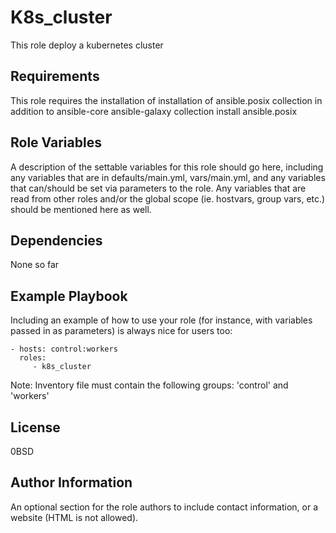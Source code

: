 K8s_cluster
=========

This role deploy a kubernetes cluster

Requirements
------------

This role requires the installation of installation of ansible.posix collection in addition to ansible-core
ansible-galaxy collection install ansible.posix

Role Variables
--------------

A description of the settable variables for this role should go here, including any variables that are in defaults/main.yml, vars/main.yml, and any variables that can/should be set via parameters to the role. Any variables that are read from other roles and/or the global scope (ie. hostvars, group vars, etc.) should be mentioned here as well.

Dependencies
------------

None so far

Example Playbook
----------------

Including an example of how to use your role (for instance, with variables passed in as parameters) is always nice for users too:

    - hosts: control:workers
      roles:
         - k8s_cluster

Note: Inventory file must contain the following groups: 'control' and 'workers'

License
-------

0BSD

Author Information
------------------

An optional section for the role authors to include contact information, or a website (HTML is not allowed).
